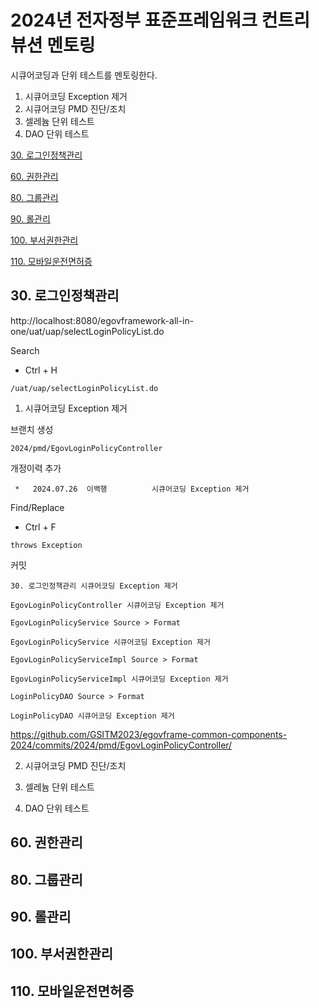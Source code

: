 # 2024년 전자정부 표준프레임워크 컨트리뷰션 멘토링

시큐어코딩과 단위 테스트를 멘토링한다.

1. 시큐어코딩 Exception 제거
2. 시큐어코딩 PMD 진단/조치
3. 셀레늄 단위 테스트
4. DAO 단위 테스트

[30. 로그인정책관리](#30-로그인정책관리)

[60. 권한관리](#60-권한관리)

[80. 그룹관리](#80-그룹관리)

[90. 롤관리](#90-롤관리)

[100. 부서권한관리](#100-부서권한관리)

[110. 모바일운전면허증](#110-모바일운전면허증)

## 30. 로그인정책관리

http://localhost:8080/egovframework-all-in-one/uat/uap/selectLoginPolicyList.do

Search
- Ctrl + H
```
/uat/uap/selectLoginPolicyList.do
```

1. 시큐어코딩 Exception 제거

브랜치 생성
```
2024/pmd/EgovLoginPolicyController
```

개정이력 추가
```
 *   2024.07.26  이백행          시큐어코딩 Exception 제거
```

Find/Replace
- Ctrl + F
```
throws Exception
```

커밋

```
30. 로그인정책관리 시큐어코딩 Exception 제거
```

```
EgovLoginPolicyController 시큐어코딩 Exception 제거
```

```
EgovLoginPolicyService Source > Format
```

```
EgovLoginPolicyService 시큐어코딩 Exception 제거
```

```
EgovLoginPolicyServiceImpl Source > Format
```

```
EgovLoginPolicyServiceImpl 시큐어코딩 Exception 제거
```

```
LoginPolicyDAO Source > Format
```

```
LoginPolicyDAO 시큐어코딩 Exception 제거
```

https://github.com/GSITM2023/egovframe-common-components-2024/commits/2024/pmd/EgovLoginPolicyController/

2. 시큐어코딩 PMD 진단/조치

3. 셀레늄 단위 테스트

4. DAO 단위 테스트

## 60. 권한관리

## 80. 그룹관리

## 90. 롤관리

## 100. 부서권한관리

## 110. 모바일운전면허증
